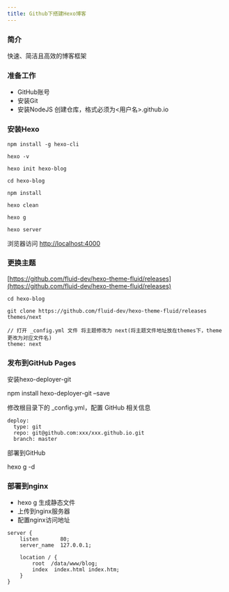 ```yaml
---
title: Github下搭建Hexo博客
---
```


### 简介
快速、简洁且高效的博客框架
### 准备工作
- GitHub账号
- 安装Git
- 安装NodeJS
  创建仓库，格式必须为<用户名>.github.io

### 安装Hexo
```
npm install -g hexo-cli

hexo -v

hexo init hexo-blog

cd hexo-blog

npm install

hexo clean

hexo g

hexo server
```

浏览器访问 [http://localhost:4000](http://localhost:4000)

### 更换主题
[https://github.com/fluid-dev/hexo-theme-fluid/releases](https://github.com/fluid-dev/hexo-theme-fluid/releases)

```
cd hexo-blog

git clone https://github.com/fluid-dev/hexo-theme-fluid/releases themes/next

// 打开 _config.yml 文件 将主题修改为 next(将主题文件地址放在themes下，theme更改为对应文件名)
theme: next
```

### 发布到GitHub Pages
安装hexo-deployer-git

npm install hexo-deployer-git –save

修改根目录下的 _config.yml，配置 GitHub 相关信息

```
deploy:
  type: git
  repo: git@github.com:xxx/xxx.github.io.git
  branch: master
```

部署到GitHub

hexo g -d

### 部署到nginx
- hexo g 生成静态文件
- 上传到nginx服务器
- 配置nginx访问地址

```
server {
    listen       80;
    server_name  127.0.0.1;

    location / {
        root  /data/www/blog;
        index  index.html index.htm;
    }
}
```